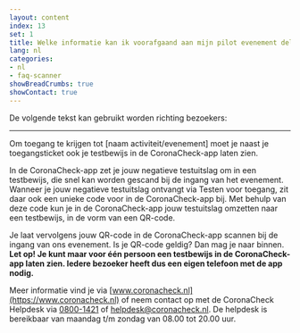 ```yaml
---
layout: content
index: 13
set: 1
title: Welke informatie kan ik voorafgaand aan mijn pilot evenement delen met mijn bezoekers?
lang: nl
categories:
- nl
- faq-scanner
showBreadCrumbs: true
showContact: true
---
```

De volgende tekst kan gebruikt worden richting bezoekers:

---

Om toegang te krijgen tot [naam activiteit/evenement] moet je naast je toegangsticket ook je testbewijs in de CoronaCheck-app laten zien.

In de CoronaCheck-app zet je jouw negatieve testuitslag om in een testbewijs, die snel kan worden gescand bij de ingang van het evenement.  Wanneer je jouw negatieve testuitslag ontvangt via Testen voor toegang, zit daar ook een unieke code voor in de CoronaCheck-app bij. Met behulp van deze code kun je in de CoronaCheck-app jouw testuitslag omzetten naar een testbewijs, in de vorm van een QR-code.

Je laat vervolgens jouw QR-code in de CoronaCheck-app scannen bij de ingang van ons evenement. Is je QR-code geldig? Dan mag je naar binnen. 
**Let op! Je kunt maar voor één persoon een testbewijs in de CoronaCheck-app laten zien. Iedere bezoeker heeft dus een eigen telefoon met de app nodig.**

Meer informatie vind je via [www.coronacheck.nl](https://www.coronacheck.nl) of neem contact op met de CoronaCheck Helpdesk via <a href="tel:0800-1421">0800-1421</a> of <a href='mailto:helpdesk@coronacheck.nl'>helpdesk@coronacheck.nl</a>. De helpdesk is bereikbaar van maandag t/m zondag van 08.00 tot 20.00 uur.
